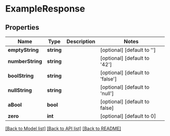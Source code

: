 # ExampleResponse

## Properties
Name | Type | Description | Notes
------------ | ------------- | ------------- | -------------
**emptyString** | **string** |  | [optional] [default to '']
**numberString** | **string** |  | [optional] [default to '42']
**boolString** | **string** |  | [optional] [default to 'false']
**nullString** | **string** |  | [optional] [default to 'null']
**aBool** | **bool** |  | [optional] [default to false]
**zero** | **int** |  | [optional] [default to 0]

[[Back to Model list]](../README.md#documentation-for-models) [[Back to API list]](../README.md#documentation-for-api-endpoints) [[Back to README]](../README.md)


